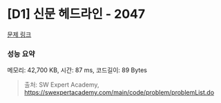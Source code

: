 # [D1] 신문 헤드라인 - 2047 

[문제 링크](https://swexpertacademy.com/main/code/problem/problemDetail.do?contestProbId=AV5QKsLaAy0DFAUq) 

### 성능 요약

메모리: 42,700 KB, 시간: 87 ms, 코드길이: 89 Bytes



> 출처: SW Expert Academy, https://swexpertacademy.com/main/code/problem/problemList.do